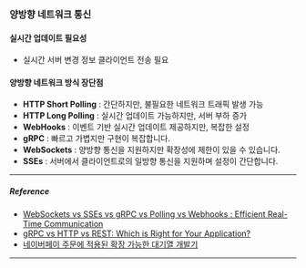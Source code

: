 
### 양방향 네트워크 통신

#### 실시간 업데이트 필요성
- 실시간 서버 변경 정보 클라이언트 전송 필요

#### 양방향 네트워크 방식 장단점
- **HTTP Short Polling** : 간단하지만, 불필요한 네트워크 트래픽 발생 가능
- **HTTP Long Polling** : 실시간 업데이트 가능하지만, 서버 부하 증가
- **WebHooks** : 이벤트 기반 실시간 업데이트 제공하지만, 복잡한 설정
- **gRPC** : 빠르고 가볍지만 구현이 복잡합니다.
- **WebSockets** : 양방향 통신을 지원하지만 확장성에 제한이 있을 수 있습니다.
- **SSEs** : 서버에서 클라이언트로의 일방향 통신을 지원하며 설정이 간단합니다.

---
##### Reference
- [WebSockets vs SSEs vs gRPC vs Polling vs Webhooks : Efficient Real-Time Communication](https://medium.com/@wadkararyan01/efficient-real-time-communication-and-crud-operations-c8f35283ce38)
- [gRPC vs HTTP vs REST: Which is Right for Your Application?](https://last9.io/blog/grpc-vs-http-vs-rest/)
- [네이버페이 주문에 적용된 확장 가능한 대기열 개발기](https://d2.naver.com/helloworld/6480558)

---
